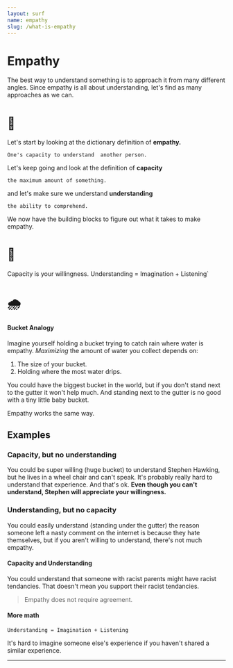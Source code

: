 ```yaml
---
layout: surf
name: empathy
slug: /what-is-empathy
---
```


# **Empathy**

The best way to understand something is to approach it from many different angles. Since empathy is all about understanding, let's find as many approaches as we can.

# 📖

Let's start by looking at the dictionary definition of **empathy.**

`One's capacity to understand  another person.`

Let's keep going and look at the definition of **capacity**

`the maximum amount of something.`

and let's make sure we understand **understanding**

`the ability to comprehend. `

We now have the building blocks to figure out what it takes to make empathy.

# 🥪

Capacity is your willingness. Understanding = Imagination + Listening`

# 🌧

#### Bucket Analogy

Imagine yourself holding a bucket trying to catch rain where water is empathy. *Maximizing* the amount of water you collect depends on:

1. The size of your bucket.
2. Holding where the most water drips.

You could have the biggest bucket in the world, but if you don't stand next to the gutter it won't help much. And standing next to the gutter is no good with a tiny little baby bucket.

Empathy works the same way.

## Examples

### Capacity, but no understanding

You could be super willing (huge bucket) to understand Stephen Hawking, but he lives in a wheel chair and can't speak. It's probably really hard to understand that experience. And that's ok. **Even though you can't understand, Stephen will appreciate your willingness.**

### Understanding, but no capacity

You could easily understand (standing under the gutter) the reason someone left a nasty comment on the internet is because they hate themselves, but if you aren't willing to understand, there's not much empathy.

#### Capacity and Understanding

You could understand that someone with racist parents might have racist tendancies. That doesn't mean you support their racist tendancies.

> Empathy does not require agreement.

#### **More math**

`Understanding = Imagination + Listening`

It's hard to imagine someone else's experience if you haven't shared a similar experience. 

---




<!-- 
>  *"The future of humanity depends on empathy."*

### Why is empathy important? -->


[email]: mailto:khabich@gmail.com
